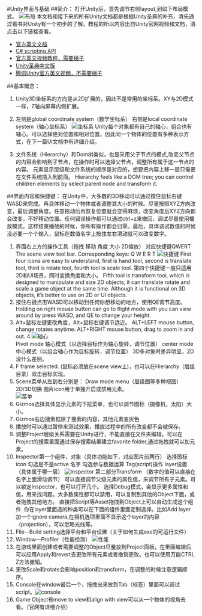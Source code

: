 ﻿#Unity界面与基础
##简介：
  打开Unity后，首先调节右侧layout,到如下布局模式。
![布局][1]
本文档和接下来的所有Unity文档都是根据Unity圣典的补充，清先通过看书对Unity有一个初步的了解。教程的所以内容出自Unity官网视频和文档，清点击以下链接查看。

- [官方英文文档](https://docs.unity3d.com/Manual/LearningtheInterface.html?_ga=2.234943811.393962825.1512458505-1303291460.1512458505)
- [C# scripting API](https://docs.unity3d.com/540/Documentation/ScriptReference/Networking.NetworkSystem.ErrorMessage.html)
- [官方英文视频教程，需要梯子](https://unity3d.com/cn/learn/tutorials)
- [Unity圣典中文版](http://www.ceeger.com/Manual/)
- [腾讯Unity官方英文视频，不需要梯子](http://v.qq.com/vplus/1e710e7fb0638396abe3c6c6aff3832c)

##基本概念：
1.	Unity3D坐标系的方向是从2D扩展的，因此不是常用的坐标系。XY与2D模式一样，Z轴向屏幕内侧扩展。
2.	左侧是global coordinate system（数学坐标系）
 右侧是local coordinate system（轴心坐标系）
![坐标系][2]
Unity每个对象都有自己的轴心，组合也有轴心。可以选择绝对位置和相对位置。因此同一个物体的位置有多种表示方式，在下一篇UI文档中有详细介绍。
 
3.	文件系统（Hierarchy）和Dom树类似，也是采用父子节点的模式,改变父节点的内容会影响到子节点，在操作时可以选择父节点，调整所有属于这一节点的内容。
元素显示层级和文件系统的顺序是对应的，想要把内容上移一层只需要在文件系统插入到前面。
Hierarchy feels like a DOM tree; you can control children elements by select parent node and transform it.

##界面内容和快捷键：
  在Unity中，大多数的3D移动可以通过按住鼠标右键WASD来完成。再具体移动一个物体或者调整其大小的时候。尽量按照XYZ方向改变，最后调整角度。任意拖动后再恢复位置就会变得麻烦，改变角度后XYZ方向都会改变，不好移动位置。任何错误操作都可以通过ctrl+z来撤回，调试尽量使用播放模式，这样结束播放的时候，你所有操作都会归零。最后，具体调试数值的时候没必要一个个输入，鼠标在数值名字上按住左右滑动就可以改变数字。
1.	界面右上方的操作工具（拖拽 移动 角度 大小 2D缩放）  对应快捷键QWERT
The scene view tool bar. Corresponding keys: Q W E R T
 ![快捷键][3]
First four icons are easy to understand, first is hand tool, second is translate tool, third is rotate tool, fourth tool is scale tool.
第四个快捷键一般只适用2D和UI场景，同时变换角度和大小。
Fifth tool is transform tool, which is designed to manipulate and size 2D objects, it can translate rotate and scale a game object at the same time. Although it is functional on 3D objects, it’s better to use on 2D or UI objects.
2.	按住右键点击WASD可以移动到任何你想移动的地方，使用QE调节高度。
Holding on right mouse button can go to flight mode with you can view around by press WASD, and QE to change your height.
3.	Alt+鼠标左键更改角度，Alt+鼠标右键调节远近。
ALT+LEFT mouse button, change rotates anytime. ALT+RIGHT mouse button, drag to zoom in and out.
4.![轴心][4]	   
Pivot mode 轴心模式（以选择目标作为轴心旋转，调节位置） center mode 中心模式（以组合轴心作为目标旋转，调节位置）  3D多对象时差异明显，2D没什么差别。
5.	F frame selected. (鼠标必须放在scene view上)，也可以在Hierarchy（层级目录）双击目标实现。
6.	Scene菜单从左到右分别是： Draw mode menu（层级图等多种视图） 2D/3D切换 图片icon用于单独开启或禁用元素。   
![菜单][5]
7.	 Gizmos选择具体显示元素的下拉菜单，也可以调节图标（摄像机，太阳）大小。
8.	 Gizmos右边搜索框除了搜索的内容，其他元素变灰色
9.	播放时可以通过暂停来测试效果，播放过程中的所有改变都不会被保存。
10.	调整Project层级关系需要在Unity进行，不能直接在文件夹编辑。可以在Project的搜索里面通过保存搜索结果建立favorite folder,通过拖拽就可以加元素。
11.	 Inspector第一个组件，对象（具体功能如下，对应图片前两行）
选择图标icon  勾选是不是active  名字  勾选参与数据运算  Tag(script)操作  layer设置（具体属于哪一层）
![Inspector][6]
第二部分Transform （数字的值可以直接在名字上面滑动调节）
可以直接调节父级元素的属性值，来调节所有子元素。可以锁定Inspector，也可以打开几个。
选择Debug模式，会显示更多属性和值，用来找问题。大多数属性都可以禁用，可以复制到其他的Object下面，或者拖拽其他地方。
直接把Script等Asset拖拽到Object上可以自动生成这个组件.
你在layer里面选的种类可以在下面的组件里面定制选择。比如Add layer加一个ignore camera,在相机选项里面不显示这个layer的内容（projection），可以忽略光线等。
12.	File--Build setting选择平台和平台设置（关于如何生成exe的可运行文件）
13.	Window—Profiler（性能检测） 
![性能][7]
14.	在游戏里面创建或者需要调整的Object尽量放到Project面板，在里面编辑后可以应用Apply和revert去更改所有元素或者撤销更改。也可以使用万能CTRL Z方法撤销。
15.	更改Scale和rotate会影响position和transform，在调整的时候注意逻辑顺序。
16.	Console在window最后一个，拖拽出来放到Tab（标签）里面可以调试script。![console][8] 
17.	Game Object有move to view和align with view可以从一个物体的视角去看。（官网有详细介绍）


  [1]: https://i.loli.net/2017/12/12/5a2f4af85ccf6.png
  [2]: https://i.loli.net/2017/12/12/5a2f5292a0c0c.png
  [3]: https://i.loli.net/2017/12/12/5a2f53366c64a.png
  [4]: https://i.loli.net/2017/12/12/5a2f549d54dc6.png
  [5]: https://i.loli.net/2017/12/12/5a2f54e922bb2.png
  [6]: https://i.loli.net/2017/12/12/5a2f675d0780b.png
  [7]: https://i.loli.net/2017/12/12/5a2f675f9148c.png
  [8]: https://i.loli.net/2017/12/12/5a2f675d61e0f.png